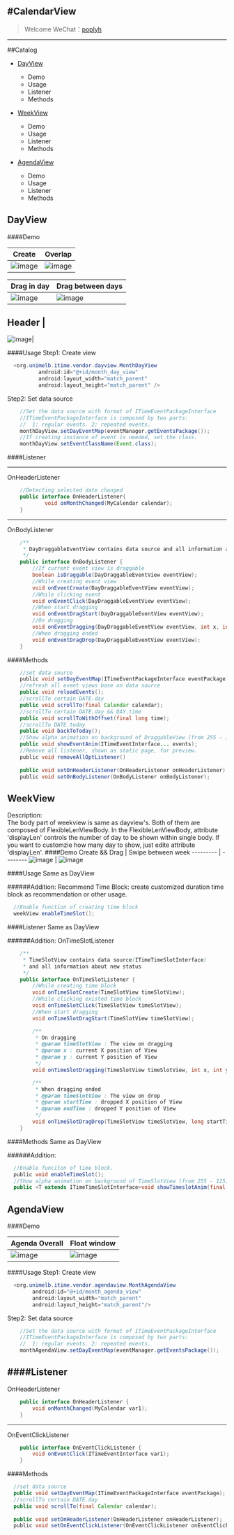 #CalendarView
-------------

> Welcome 
  WeChat：[poplyh]()  
---
##Catalog

* [DayView](#dayview)
    * Demo
    * Usage
    * Listener
    * Methods

* [WeekView](#weekview)
  * Demo
  * Usage
  * Listener
  * Methods

* [AgendaView](#agendaview)
  * Demo
  * Usage
  * Listener
  * Methods

DayView
-------------

####Demo

Create  | Overlap
--------- | --------
![image](https://github.com/DavidFancy/CalendarView/blob/master/demo/gif_dayview_create.gif)  | ![image](https://github.com/DavidFancy/CalendarView/blob/master/demo/gif_dayview_overlap.gif)

  
Drag in day  | Drag between days
--------- | --------
![image](https://github.com/DavidFancy/CalendarView/blob/master/demo/gif_dayview_drag.gif)   | ![image](https://github.com/DavidFancy/CalendarView/blob/master/demo/gif_dayview_dragDay.gif) 

Header  |
---------
![image](https://github.com/DavidFancy/CalendarView/blob/master/demo/gif_dayview_other.gif)|
  
####Usage
Step1: Create view
```Java
  <org.unimelb.itime.vendor.dayview.MonthDayView
          android:id="@+id/month_day_view"
          android:layout_width="match_parent"
          android:layout_height="match_parent" />
```
Step2: Set data source
```Java
    //Set the data source with format of ITimeEventPackageInterface
    //ITimeEventPackageInterface is composed by two parts:
    //  1: regular events. 2: repeated events.
    monthDayView.setDayEventMap(eventManager.getEventsPackage());
    //If creating instance of event is needed, set the class.
    monthDayView.setEventClassName(Event.class);
```
####Listener

-----------
OnHeaderListener
```Java
    //Detecting selected date changed
    public interface OnHeaderListener{
            void onMonthChanged(MyCalendar calendar);
    }
```

-----------
OnBodyListener
```Java
    /**
     * DayDraggableEventView contains data source and all information about new status
     */
    public interface OnBodyListener {
        //If current event view is draggable
        boolean isDraggable(DayDraggableEventView eventView);
        //While creating event view
        void onEventCreate(DayDraggableEventView eventView);
        //While clicking event
        void onEventClick(DayDraggableEventView eventView);
        //When start dragging
        void onEventDragStart(DayDraggableEventView eventView);
        //On dragging
        void onEventDragging(DayDraggableEventView eventView, int x, int y);
        //When dragging ended
        void onEventDragDrop(DayDraggableEventView eventView);
    }
```
####Methods
```Java
    //set data source
    public void setDayEventMap(ITimeEventPackageInterface eventPackage);
    //refresh all event views base on data source
    public void reloadEvents();
    //scrollTo certain DATE.day
    public void scrollTo(final Calendar calendar);
    //scrollTo certain DATE.day && DAY.time
    public void scrollToWithOffset(final long time);
    //scrollTo DATE.today
    public void backToToday();
    //Show alpha animation on background of DraggableView (from 255 - 125).
    public void showEventAnim(ITimeEventInterface... events);
    //Remove all listener, shown as static page, for preview.
    public void removeAllOptListener()
    
    public void setOnHeaderListener(OnHeaderListener onHeaderListener);
    public void setOnBodyListener(OnBodyListener onBodyListener);
```

WeekView
------
Description: <br>
The body part of weekview is same as dayview's. Both of them are composed of FlexibleLenViewBody.
In the FlexibleLenViewBody, attribute 'displayLen' controls the number of day to be shown within single body.
If you want to customzie how many day to show, just edite attribute 'displayLen'.
####Demo
Create && Drag  | Swipe between week
--------- | --------
![image](https://github.com/DavidFancy/CalendarView/blob/master/demo/gif_week_create%26drag.gif)  | ![image](https://github.com/DavidFancy/CalendarView/blob/master/demo/gif_week_swipe.gif)

####Usage
Same as DayView<br>
  
######Addition:
  Recommend Time Block: create customized duration time block as recommendation or other usage.
```Java
  //Enable function of creating time block
  weekView.enableTimeSlot();
```
####Listener
Same as DayView<br>
  
######Addition:
OnTimeSlotListener
```Java
    /**
     * TimeSlotView contains data source(ITimeTimeSlotInterface)
     * and all information about new status
     */
    public interface OnTimeSlotListener {
        //While creating time block
        void onTimeSlotCreate(TimeSlotView timeSlotView);
        //While clicking existed time block
        void onTimeSlotClick(TimeSlotView timeSlotView);
        //When start dragging
        void onTimeSlotDragStart(TimeSlotView timeSlotView);

        /**
         * On dragging
         * @param timeSlotView : The view on dragging
         * @param x : current X position of View
         * @param y : current Y position of View
         */
        void onTimeSlotDragging(TimeSlotView timeSlotView, int x, int y);

        /**
         * When dragging ended
         * @param timeSlotView : The view on drop
         * @param startTime : dropped X position of View
         * @param endTime : dropped Y position of View
         */
        void onTimeSlotDragDrop(TimeSlotView timeSlotView, long startTime, long endTime);
    }
```
####Methods
Same as DayView<br>

######Addition:
```Java
  //Enable funciton of time block.
  public void enableTimeSlot();
  //Show alpha animation on background of TimeSlotView (from 255 - 125).
  public <T extends ITimeTimeSlotInterface>void showTimeslotAnim(final T ... timeslots);
```

AgendaView
------

####Demo

Agenda Overall  | Float window
--------- | --------
![image](https://github.com/DavidFancy/CalendarView/blob/master/demo/gif_agenda_all.gif)  | ![image](https://github.com/DavidFancy/CalendarView/blob/master/demo/gif_agenda_floatWindow.gif)  

####Usage
Step1: Create view
```Java
  <org.unimelb.itime.vendor.agendaview.MonthAgendaView
        android:id="@+id/month_agenda_view"
        android:layout_width="match_parent"
        android:layout_height="match_parent"/>
```
Step2: Set data source
```Java
    //Set the data source with format of ITimeEventPackageInterface
    //ITimeEventPackageInterface is composed by two parts:
    //  1: regular events. 2: repeated events.
    monthAgendaView.setDayEventMap(eventManager.getEventsPackage());
```
####Listener
-----------
OnHeaderListener
```Java
    public interface OnHeaderListener {
        void onMonthChanged(MyCalendar var1);
    }
```
-----------
OnEventClickListener
```Java
    public interface OnEventClickListener {
        void onEventClick(ITimeEventInterface var1);
    }
```
####Methods
```Java
  //set data source
  public void setDayEventMap(ITimeEventPackageInterface eventPackage);
  //scrollTo certain DATE.day
  public void scrollTo(final Calendar calendar);
  
  public void setOnHeaderListener(OnHeaderListener onHeaderListener);
  public void setOnEventClickListener(OnEventClickListener onEventClickListener);
```
